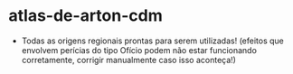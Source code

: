 # atlas-de-arton-cdm

- Todas as origens regionais prontas para serem utilizadas! (efeitos que envolvem perícias do tipo Ofício podem não estar funcionando corretamente, corrigir manualmente caso isso aconteça!)
